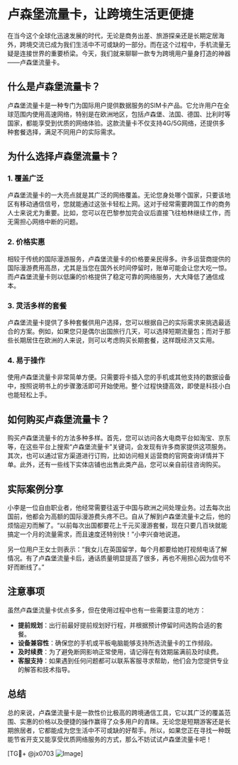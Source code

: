 # 卢森堡流量卡，让跨境生活更便捷

在当今这个全球化迅速发展的时代，无论是商务出差、旅游探亲还是长期定居海外，跨境交流已成为我们生活中不可或缺的一部分。而在这个过程中，手机流量无疑是连接世界的重要桥梁。今天，我们就来聊聊一款专为跨境用户量身打造的神器——卢森堡流量卡。

## 什么是卢森堡流量卡？

卢森堡流量卡是一种专门为国际用户提供数据服务的SIM卡产品。它允许用户在全球范围内使用高速网络，特别是在欧洲地区，包括卢森堡、法国、德国、比利时等国家，都能享受到优质的网络体验。这款流量卡不仅支持4G/5G网络，还提供多种套餐选择，满足不同用户的实际需求。

## 为什么选择卢森堡流量卡？

### 1. **覆盖广泛**
   卢森堡流量卡的一大亮点就是其广泛的网络覆盖。无论您身处哪个国家，只要该地区有移动通信信号，您就能通过这张卡轻松上网。这对于经常需要跨国工作的商务人士来说尤为重要。比如，您可以在巴黎参加完会议后直接飞往柏林继续工作，而无需担心网络中断的问题。

### 2. **价格实惠**
   相较于传统的国际漫游服务，卢森堡流量卡的价格要亲民得多。许多运营商提供的国际漫游费用高昂，尤其是当您在国外长时间停留时，账单可能会让您大吃一惊。而卢森堡流量卡则以低廉的价格提供了稳定可靠的网络服务，大大降低了通信成本。

### 3. **灵活多样的套餐**
   卢森堡流量卡提供了多种套餐供用户选择，您可以根据自己的实际需求来挑选最适合的方案。例如，如果您只是偶尔出国旅行几天，可以选择短期流量包；而对于那些长期居住在欧洲的人来说，则可以考虑购买长期套餐，这样既经济又实用。

### 4. **易于操作**
   使用卢森堡流量卡非常简单方便。只需要将卡插入您的手机或其他支持的数据设备中，按照说明书上的步骤激活即可开始使用。整个过程快捷高效，即使是科技小白也能轻松上手。

## 如何购买卢森堡流量卡？

购买卢森堡流量卡的方法多种多样。首先，您可以访问各大电商平台如淘宝、京东等，在这些平台上搜索“卢森堡流量卡”关键词，会发现有许多商家提供这项服务。其次，也可以通过官方渠道进行订购，比如访问相关运营商的官网查询详情并下单。此外，还有一些线下实体店铺也出售此类产品，您可以亲自前往咨询购买。

## 实际案例分享

小李是一位自由职业者，他经常需要往返于中国与欧洲之间处理业务。过去每次出国前，他都会为高额的国际漫游费头疼不已。自从了解到卢森堡流量卡之后，他的烦恼迎刃而解了。“以前每次出国都要花上千元买漫游套餐，现在只要几百块就能搞定一个月的流量需求，而且速度还特别快！”小李兴奋地说道。

另一位用户王女士则表示：“我女儿在英国留学，每个月都要给她打视频电话了解情况。有了卢森堡流量卡后，通话质量明显提高了很多，再也不用担心因为信号不好而断线了。”

## 注意事项

虽然卢森堡流量卡优点多多，但在使用过程中也有一些需要注意的地方：

- **提前规划**：出行前最好提前规划好行程，并根据预计停留时间选购合适的套餐。
- **设备兼容性**：确保您的手机或平板电脑能够支持所选流量卡的工作频段。
- **及时续费**：为了避免断网影响正常使用，请记得在有效期届满前及时续费。
- **客服支持**：如果遇到任何问题都可以联系客服寻求帮助，他们会为您提供专业的解答和技术指导。

## 总结

总的来说，卢森堡流量卡是一款性价比极高的跨境通信工具，它以其广泛的覆盖范围、实惠的价格以及便捷的操作赢得了众多用户的青睐。无论您是短期游客还是长期旅居者，它都能成为您生活中不可或缺的好帮手。所以，如果您正在寻找一种既能节省开支又能享受优质网络服务的方式，那么不妨试试卢森堡流量卡吧！

[TG💪+ @jx0703 ![Image](https://github.com/user-attachments/assets/dbca1d08-cadb-493c-b0ec-ad6f7a83f270)]
